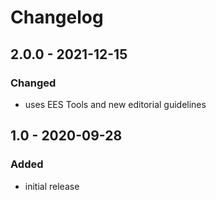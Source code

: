# Changelog

## 2.0.0 - 2021-12-15

### Changed

- uses EES Tools and new editorial guidelines


## 1.0 - 2020-09-28

### Added

- initial release

